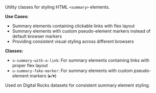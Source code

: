 Utility classes for styling HTML `<summary>` elements.

**Use Cases:**
- Summary elements containing clickable links with flex layout
- Summary elements with custom pseudo-element markers instead of default browser markers
- Providing consistent visual styling across different browsers

**Classes:**
- `u-summary-with-a-link`: For summary elements containing links with proper flex layout
- `u-summary-fake-marker`: For summary elements with custom pseudo-element markers (▸/▾)

Used on Digital Rocks datasets for consistent summary element styling.